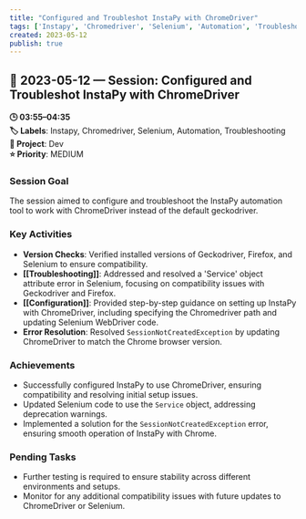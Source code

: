 ```yaml
---
title: "Configured and Troubleshot InstaPy with ChromeDriver"
tags: ['Instapy', 'Chromedriver', 'Selenium', 'Automation', 'Troubleshooting']
created: 2023-05-12
publish: true
---
```


## 📅 2023-05-12 — Session: Configured and Troubleshot InstaPy with ChromeDriver

**🕒 03:55–04:35**  
**🏷️ Labels**: Instapy, Chromedriver, Selenium, Automation, Troubleshooting  
**📂 Project**: Dev  
**⭐ Priority**: MEDIUM  


### Session Goal
The session aimed to configure and troubleshoot the InstaPy automation tool to work with ChromeDriver instead of the default geckodriver.

### Key Activities
- **Version Checks**: Verified installed versions of Geckodriver, Firefox, and Selenium to ensure compatibility.
- **[[Troubleshooting]]**: Addressed and resolved a 'Service' object attribute error in Selenium, focusing on compatibility issues with Geckodriver and Firefox.
- **[[Configuration]]**: Provided step-by-step guidance on setting up InstaPy with ChromeDriver, including specifying the Chromedriver path and updating Selenium WebDriver code.
- **Error Resolution**: Resolved `SessionNotCreatedException` by updating ChromeDriver to match the Chrome browser version.

### Achievements
- Successfully configured InstaPy to use ChromeDriver, ensuring compatibility and resolving initial setup issues.
- Updated Selenium code to use the `Service` object, addressing deprecation warnings.
- Implemented a solution for the `SessionNotCreatedException` error, ensuring smooth operation of InstaPy with Chrome.

### Pending Tasks
- Further testing is required to ensure stability across different environments and setups.
- Monitor for any additional compatibility issues with future updates to ChromeDriver or Selenium.
